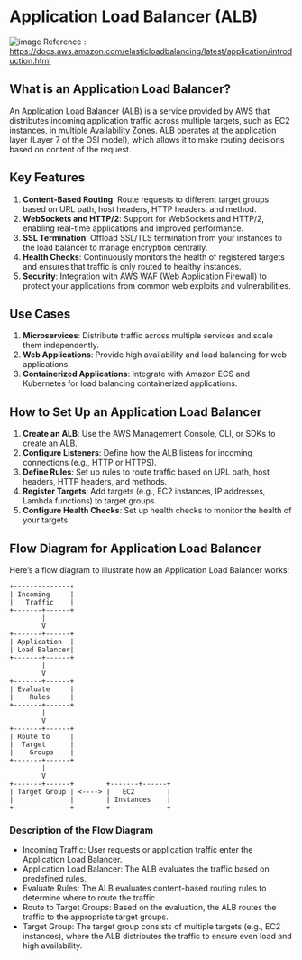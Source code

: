 # Application Load Balancer (ALB)

![image](https://github.com/user-attachments/assets/9e0869dd-cc21-4879-a8c2-dd7d0e556c89)
Reference : https://docs.aws.amazon.com/elasticloadbalancing/latest/application/introduction.html

## What is an Application Load Balancer?
An Application Load Balancer (ALB) is a service provided by AWS that distributes incoming application traffic across multiple targets, such as EC2 instances, in multiple Availability Zones. ALB operates at the application layer (Layer 7 of the OSI model), which allows it to make routing decisions based on content of the request.

## Key Features
1. **Content-Based Routing**: Route requests to different target groups based on URL path, host headers, HTTP headers, and method.
2. **WebSockets and HTTP/2**: Support for WebSockets and HTTP/2, enabling real-time applications and improved performance.
3. **SSL Termination**: Offload SSL/TLS termination from your instances to the load balancer to manage encryption centrally.
4. **Health Checks**: Continuously monitors the health of registered targets and ensures that traffic is only routed to healthy instances.
5. **Security**: Integration with AWS WAF (Web Application Firewall) to protect your applications from common web exploits and vulnerabilities.

## Use Cases
1. **Microservices**: Distribute traffic across multiple services and scale them independently.
2. **Web Applications**: Provide high availability and load balancing for web applications.
3. **Containerized Applications**: Integrate with Amazon ECS and Kubernetes for load balancing containerized applications.

## How to Set Up an Application Load Balancer
1. **Create an ALB**: Use the AWS Management Console, CLI, or SDKs to create an ALB.
2. **Configure Listeners**: Define how the ALB listens for incoming connections (e.g., HTTP or HTTPS).
3. **Define Rules**: Set up rules to route traffic based on URL path, host headers, HTTP headers, and methods.
4. **Register Targets**: Add targets (e.g., EC2 instances, IP addresses, Lambda functions) to target groups.
5. **Configure Health Checks**: Set up health checks to monitor the health of your targets.

## Flow Diagram for Application Load Balancer

Here’s a flow diagram to illustrate how an Application Load Balancer works:

```plaintext
+--------------+
| Incoming     |
|   Traffic    |
+-------+------+
        |
        V
+-------+------+
| Application  |
| Load Balancer|
+-------+------+
        |
        V
+-------+------+
| Evaluate     |
|    Rules     |
+-------+------+
        |
        V
+-------+------+
| Route to     |
|  Target      |
|    Groups    |
+-------+------+
        |
        V
+-------+------+        +-------+------+
| Target Group | <----> |   EC2        |
|              |        | Instances    |
+--------------+        +--------------+
```

### Description of the Flow Diagram
- Incoming Traffic: User requests or application traffic enter the Application Load Balancer.
- Application Load Balancer: The ALB evaluates the traffic based on predefined rules.
- Evaluate Rules: The ALB evaluates content-based routing rules to determine where to route the traffic.
- Route to Target Groups: Based on the evaluation, the ALB routes the traffic to the appropriate target groups.
- Target Group: The target group consists of multiple targets (e.g., EC2 instances), where the ALB distributes the traffic to ensure even load and high availability.
